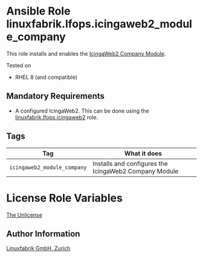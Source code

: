 # Ansible Role linuxfabrik.lfops.icingaweb2_module_company

This role installs and enables the [IcingaWeb2 Company Module](https://github.com/Icinga/icingaweb2-theme-company).

Tested on

* RHEL 8 (and compatible)


## Mandatory Requirements

* A configured IcingaWeb2. This can be done using the [linuxfabrik.lfops.icingaweb2](https://github.com/linuxfabrik/lfops/tree/main/roles/icingaweb2) role.


## Tags

| Tag                         | What it does                                          |
| ---                         | ------------                                          |
| `icingaweb2_module_company` | Installs and configures the IcingaWeb2 Company Module |


# License Role Variables

[The Unlicense](https://unlicense.org/)


## Author Information

[Linuxfabrik GmbH, Zurich](https://www.linuxfabrik.ch)
